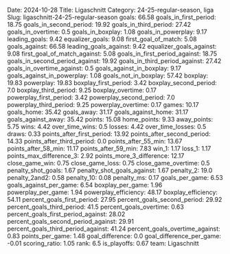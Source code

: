 Date: 2024-10-28
Title: Ligaschnitt
Category: 24-25-regular-season, liga
Slug: ligaschnitt-24-25-regular-season
goals: 66.58
goals_in_first_period: 18.75
goals_in_second_period: 19.92
goals_in_third_period: 27.42
goals_in_overtime: 0.5
goals_in_boxplay: 1.08
goals_in_powerplay: 9.17
leading_goals: 9.42
equalizer_goals: 9.08
first_goal_of_match: 5.08
goals_against: 66.58
leading_goals_against: 9.42
equalizer_goals_against: 9.08
first_goal_of_match_against: 5.08
goals_in_first_period_against: 18.75
goals_in_second_period_against: 19.92
goals_in_third_period_against: 27.42
goals_in_overtime_against: 0.5
goals_against_in_boxplay: 9.17
goals_against_in_powerplay: 1.08
goals_not_in_boxplay: 57.42
boxplay: 19.83
powerplay: 19.83
boxplay_first_period: 3.42
boxplay_second_period: 7.0
boxplay_third_period: 9.25
boxplay_overtime: 0.17
powerplay_first_period: 3.42
powerplay_second_period: 7.0
powerplay_third_period: 9.25
powerplay_overtime: 0.17
games: 10.17
goals_home: 35.42
goals_away: 31.17
goals_against_home: 31.17
goals_against_away: 35.42
points: 15.08
home_points: 9.33
away_points: 5.75
wins: 4.42
over_time_wins: 0.5
losses: 4.42
over_time_losses: 0.5
draws: 0.33
points_after_first_period: 13.92
points_after_second_period: 14.33
points_after_third_period: 0.0
points_after_55_min: 13.67
points_after_58_min: 11.17
points_after_59_min: 7.83
win_1: 1.17
loss_1: 1.17
points_max_difference_3: 2.92
points_more_3_difference: 12.17
close_game_win: 0.75
close_game_loss: 0.75
close_game_overtime: 0.5
penalty_shot_goals: 1.67
penalty_shot_goals_against: 1.67
penalty_2: 19.0
penalty_2and2: 0.58
penalty_10: 0.08
penalty_ms: 0.17
goals_per_game: 6.53
goals_against_per_game: 6.54
boxplay_per_game: 1.96
powerplay_per_game: 1.94
powerplay_efficiency: 48.17
boxplay_efficiency: 54.11
percent_goals_first_period: 27.95
percent_goals_second_period: 29.92
percent_goals_third_period: 41.5
percent_goals_overtime: 0.63
percent_goals_first_period_against: 28.02
percent_goals_second_period_against: 29.91
percent_goals_third_period_against: 41.24
percent_goals_overtime_against: 0.83
points_per_game: 1.48
goal_difference: 0.0
goal_difference_per_game: -0.01
scoring_ratio: 1.05
rank: 6.5
is_playoffs: 0.67
team: Ligaschnitt
